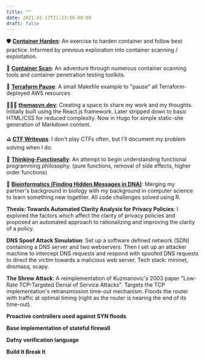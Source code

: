 ```yaml
---
title: ""
date: 2021-01-17T21:23:56-08:00
draft: false
---
```

🛡 [**Container Harden**](https://github.com/thomasvn/container-harden): An exercise to harden container and follow best practice. Informed by previous exploration into container scanning / exploitation.

👀 [**Container Scan**](https://github.com/thomasvn/container-scan): An adventure through numerous container scanning tools and container penetration testing toolkits.

🛑 [**Terraform Pause**](https://github.com/thomasvn/tf-pause): A small Makefile example to "pause" all Terraform-deployed AWS resources

👨🏻‍💻 [**thomasvn.dev**](https://github.com/thomasvn/thomasvn.dev): Creating a space to share my work and my thoughts. Initially built using the React.js framework. Later stripped down to basic HTML/CSS for reduced complexity. Now in Hugo for simple static-site generation of Markdown content.

⛳️ [**CTF Writeups**](https://github.com/thomasvn/CTF-Writeups): I don't play CTFs often, but I'll document my problem solving when I do.

💭 [**Thinking-Functionally**](https://github.com/thomasvn/Thinking-Functionally): An attempt to begin understanding functional programming philosophy. (pure functions, removal of side effects, higher order functions)

🧬 [**Bioinformatics (Finding Hidden Messages in DNA)**](https://github.com/thomasvn/Bioinformatics): Merging my partner's background in biology with my background in computer science to learn something new together. All code challenges solved using R.

**Thesis: Towards Automated Clarity Analysis for Privacy Policies**: I explored the factors which affect the clarity of privacy policies and proposed an automated approach to rationalizing and improving the clarity of a policy.

**DNS Spoof Attack Simulation**: Set up a software defined network (SDN) containing a DNS server and two webservers. Then I set up an attacker machine to intercept DNS requests and respond with spoofed DNS requests to direct the victim towards a malicious web server. Tech stack: mininet, dnsmasq, scapy.

**The Shrew Attack**: A reimplementation of Kuzmanovic's 2003 paper "Low-Rate TCP-Targeted Denial of Service Attacks". Targets the TCP implementation's retransmission time-out mechanism. Floods the router with traffic at optimal timing (right as the router is nearing the end of its time-out).

**Proactive controllers used against SYN floods**

**Base implementation of stateful firewall**

**Dafny verification language**

**Build It Break It**